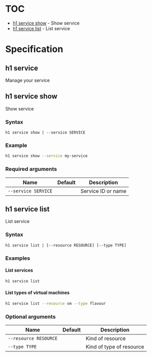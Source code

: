 # TOC

  * [h1 service show](#h1-service-show) - Show service
  * [h1 service list](#h1-service-list) - List service


# Specification

## h1 service

Manage your service

## h1 service show

Show service

### Syntax

```h1 service show | --service SERVICE```
### Example

```bash
h1 service show --service my-service
```

### Required arguments

| Name | Default | Description |
| ---- | ------- | ----------- |
| ```--service SERVICE``` |  | Service ID or name |

## h1 service list

List service

### Syntax

```h1 service list | [--resource RESOURCE] [--type TYPE]```
### Examples

#### List services

```bash
h1 service list
```

#### List types of virtual machines

```bash
h1 service list --resource vm --type flavour 
```

### Optional arguments

| Name | Default | Description |
| ---- | ------- | ----------- |
| ```--resource RESOURCE``` |  | Kind of resource |
| ```--type TYPE``` |  | Kind of type of resource |

